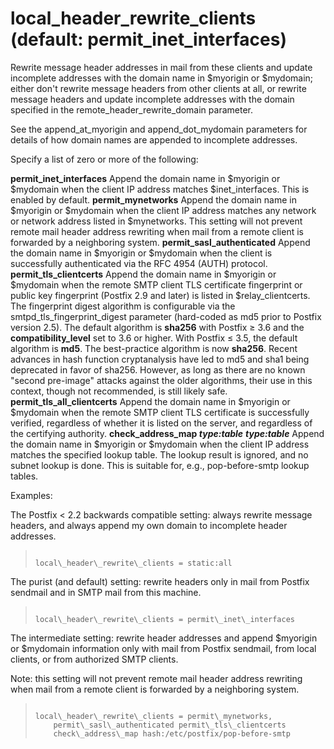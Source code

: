 # local_header_rewrite_clients (default: permit_inet_interfaces)
 Rewrite message header addresses in mail from these clients and
update incomplete addresses with the domain name in $myorigin or
$mydomain; either don't rewrite message headers from other clients
at all, or rewrite message headers and update incomplete addresses
with the domain specified in the remote\_header\_rewrite\_domain
parameter. 


 See the append\_at\_myorigin and append\_dot\_mydomain parameters
for details of how domain names are appended to incomplete addresses.



 Specify a list of zero or more of the following: 



**permit\_inet\_interfaces**
 Append the domain name in $myorigin or $mydomain when the
client IP address matches $inet\_interfaces. This is enabled by
default. 
**permit\_mynetworks**
 Append the domain name in $myorigin or $mydomain when the
client IP address matches any network or network address listed in
$mynetworks. This setting will not prevent remote mail header
address rewriting when mail from a remote client is forwarded by
a neighboring system. 
**permit\_sasl\_authenticated** 
 Append the domain name in $myorigin or $mydomain when the
client is successfully authenticated via the RFC 4954 (AUTH)
protocol. 
**permit\_tls\_clientcerts** 
 Append the domain name in $myorigin or $mydomain when the
remote SMTP client TLS certificate fingerprint or public key fingerprint
(Postfix 2.9 and later) is listed in $relay\_clientcerts.
The fingerprint digest algorithm is configurable via the
smtpd\_tls\_fingerprint\_digest parameter (hard-coded as md5 prior to
Postfix version 2.5). 
 The default algorithm is **sha256** with Postfix ≥ 3.6
and the **compatibility\_level** set to 3.6 or higher. With Postfix
≤ 3.5, the default algorithm is **md5**. The best-practice
algorithm is now **sha256**. Recent advances in hash function
cryptanalysis have led to md5 and sha1 being deprecated in favor of
sha256. However, as long as there are no known "second pre-image"
attacks against the older algorithms, their use in this context, though
not recommended, is still likely safe. 
**permit\_tls\_all\_clientcerts** 
 Append the domain name in $myorigin or $mydomain when the
remote SMTP client TLS certificate is successfully verified, regardless of
whether it is listed on the server, and regardless of the certifying
authority. 
**check\_address\_map *type:table*** 
***type:table*** 
 Append the domain name in $myorigin or $mydomain when the
client IP address matches the specified lookup table.
The lookup result is ignored, and no subnet lookup is done. This
is suitable for, e.g., pop-before-smtp lookup tables. 

 Examples: 


 The Postfix < 2.2 backwards compatible setting: always rewrite
message headers, and always append my own domain to incomplete
header addresses. 



> 
> 
> ```
> 
> local\_header\_rewrite\_clients = static:all
> 
> ```
> 
> 


 The purist (and default) setting: rewrite headers only in mail
from Postfix sendmail and in SMTP mail from this machine. 



> 
> 
> ```
> 
> local\_header\_rewrite\_clients = permit\_inet\_interfaces
> 
> ```
> 
> 


 The intermediate setting: rewrite header addresses and append
$myorigin or $mydomain information only with mail from Postfix
sendmail, from local clients, or from authorized SMTP clients. 


 Note: this setting will not prevent remote mail header address
rewriting when mail from a remote client is forwarded by a neighboring
system. 



> 
> 
> ```
> 
> local\_header\_rewrite\_clients = permit\_mynetworks,
>     permit\_sasl\_authenticated permit\_tls\_clientcerts
>     check\_address\_map hash:/etc/postfix/pop-before-smtp
> 
> ```
> 
> 


